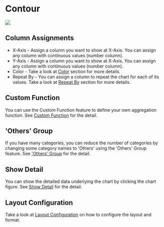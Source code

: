 # Contour 

![](images/contour.png)

## Column Assignments

* X-Axis - Assign a column you want to show at X-Axis. You can assign any column with continuous values (number column). 
* Y-Axis - Assign a column you want to show at X-Axis. You can assign any column with continuous values (number column). 
* Color - Take a look at [Color](color-classic.md) section for more details.
* Repeat By - You can assign a column to repeat the chart for each of its values. Take a look at [Repeat By](small-multiple.md) section for more details.



## Custom Function

You can use the Custom Function feature to define your own aggregation function. See [Custom Function](custom-function.md) for the detail.

## 'Others' Group

If you have many categories, you can reduce the number of categories by changing some category names to 'Others' using the 'Others' Group feature. See ['Others' Group](others-group.md) for the detail. 


## Show Detail

You can show the detailed data underlying the chart by clicking the chart figure. See [Show Detail](show-detail.md) for the detail.

## Layout Configuration

Take a look at [Layout Configuration](layout.md) on how to configure the layout and format. 
